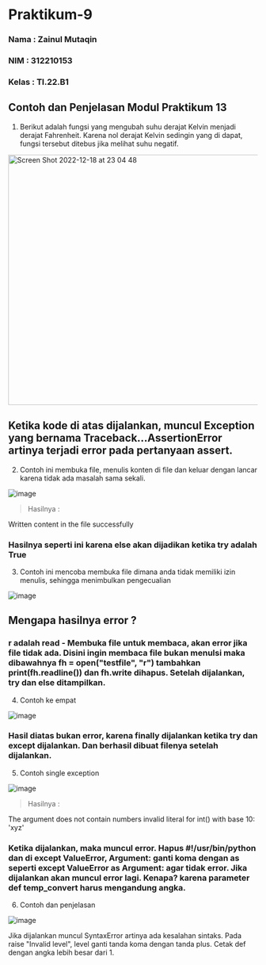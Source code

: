 # Praktikum-9
### Nama    : Zainul Mutaqin
### NIM     : 312210153
### Kelas   : TI.22.B1

## Contoh dan Penjelasan Modul Praktikum 13

1. Berikut adalah fungsi yang mengubah suhu derajat Kelvin menjadi derajat Fahrenheit. Karena nol derajat Kelvin sedingin yang di dapat, fungsi tersebut ditebus jika melihat suhu negatif.

<img width="505" alt="Screen Shot 2022-12-18 at 23 04 48" src="https://user-images.githubusercontent.com/115475424/208307972-a849ec43-6f2e-4f46-8fdd-2694b65151c1.png">

## Ketika kode di atas dijalankan, muncul Exception yang bernama Traceback...AssertionError  artinya terjadi error pada pertanyaan assert.

2. Contoh ini membuka file, menulis konten di file dan keluar dengan lancar karena tidak ada masalah sama sekali.

![image](https://user-images.githubusercontent.com/115475424/208335971-19c0797a-0d79-4e71-994f-e1766f010622.png)

> Hasilnya :

Written content in the file successfully

### Hasilnya seperti ini karena else akan dijadikan ketika try adalah True

3. Contoh ini mencoba membuka file dimana anda tidak memiliki izin menulis, sehingga menimbulkan pengecualian

![image](https://user-images.githubusercontent.com/115475424/208336132-141394ad-9fc2-4790-b07e-54753c3704f9.png)


## Mengapa hasilnya error ?
### r adalah read -  Membuka file untuk membaca, akan error jika file tidak ada. Disini ingin membaca file bukan menulsi maka dibawahnya fh = open("testfile", "r") tambahkan print(fh.readline()) dan fh.write dihapus. Setelah dijalankan, try dan else ditampilkan.


4. Contoh ke empat

![image](https://user-images.githubusercontent.com/115475424/208336348-30d0f1e8-a089-456a-862c-3c2774f035e1.png)

### Hasil diatas bukan error, karena finally dijalankan ketika try dan except dijalankan. Dan berhasil dibuat filenya setelah dijalankan.


5. Contoh single exception

![image](https://user-images.githubusercontent.com/115475424/208336474-ef9ce7d1-71bc-4e1c-ac71-9556af5ee478.png)

> Hasilnya :

The argument does not contain numbers 
invalid literal for int() with base 10: 'xyz'

### Ketika dijalankan, maka muncul error. Hapus #!/usr/bin/python dan di except ValueError, Argument: ganti koma dengan as seperti except ValueError as Argument: agar tidak error. Jika dijalankan akan muncul error lagi. Kenapa? karena parameter def temp_convert harus mengandung angka.


6. Contoh dan penjelasan

![image](https://user-images.githubusercontent.com/115475424/208336730-af1904bc-e1ff-4397-b16a-d9aa577bdd74.png)

Jika dijalankan muncul SyntaxError artinya ada kesalahan sintaks. Pada raise "Invalid level", level ganti tanda koma dengan tanda plus. Cetak def dengan angka lebih besar dari 1.

